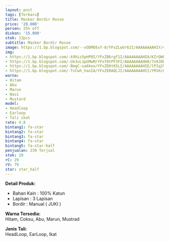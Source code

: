 ```yaml
---
layout: post
tags: [Terbaru]
title: Masker Bordir Rosse
price: '20.000'
persen: 25% off
diskon: '15.000'
stok: 13pcs
subtitle: Masker Bordir Rosse
image: https://1.bp.blogspot.com/--vODME6sY-8/YFxZLwUr62I/AAAAAAAAHIY/4nMq1sG_cK8n_sT8jrHpKZlcfVXJ-4NKwCLcBGAsYHQ/s320/utama.jpg
img:
- https://1.bp.blogspot.com/-k9hiz5pHP0I/YFxZB6rgf1I/AAAAAAAAHIA/KZrQWFCa8gYteYyQQGkzoWt1VBKjL6sugCLcBGAsYHQ/s320/marun.jpg
- https://1.bp.blogspot.com/-Ue3uL1pGMwM/YFxY8tPF3FI/AAAAAAAAHH8/7o9JDHDK8ckdI79vuW08vLKYpsiyIzKYACLcBGAsYHQ/s320/coksu.jpg
- https://1.bp.blogspot.com/-BmgC-xa6keo/YFxZD6tK5LI/AAAAAAAAHIE/lPIq299mtzQ__HQOadonTfy1t4GnbauggCLcBGAsYHQ/s320/navi.jpg
- https://1.bp.blogspot.com/-TvCwh_haxIA/YFxZERAQLJI/AAAAAAAAHII/YM1Kc0jQtz05SKuBU-7HqtEgKQuHmD_fgCLcBGAsYHQ/s320/mustard.jpg
warna:
- Hitam
- Abu
- Marun
- Navi
- Mustard
model:
- Headloop
- Earloop
- Tali ikat
rate: 4.8
bintang1: fa-star
bintang2: fa-star
bintang3: fa-star
bintang4: fa-star
bintang5: fa-star-half
penjualan: 239 Terjual
stok: 20
rC: 29
rV: 79
star: star_half
---
```



<b>Detail Produk:</b>
<ul>
<li>Bahan Kain : 100% Katun</li>
<li>Lapisan : 3 Lapisan</li>
<li>Bordir : Manual ( JUKI )</li>
</ul>
<p />
<b>Warna Tersedia:</b>
<br />
<span>Hitam, Coksu, Abu, Marun, Mustrad</span>
<p />
<b>Jenis Tali:</b>
<br />
<span>HeadLoop, EarLoop, Ikat</span>
